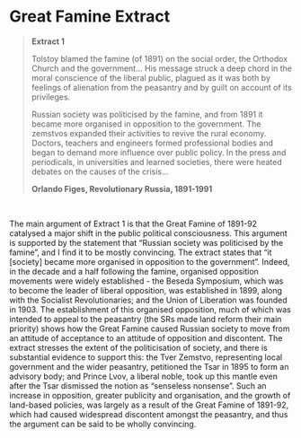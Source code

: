 # Great Famine Extract

> **Extract 1**
> 
> Tolstoy blamed the famine (of 1891) on the social order, the Orthodox Church and the government… His message struck a deep chord in the moral conscience of the liberal public, plagued as it was both by feelings of alienation from the peasantry and by guilt on account of its privileges.
> 
> Russian society was politicised by the famine, and from 1891 it became more organised in opposition to the government. The zemstvos expanded their activities to revive the rural economy. Doctors, teachers and engineers formed professional bodies and began to demand more influence over public policy. In the press and periodicals, in universities and learned societies, there were heated debates on the causes of the crisis…
> 
> **Orlando Figes, Revolutionary Russia, 1891-1991**

</br>

The main argument of Extract 1 is that the Great Famine of 1891-92 catalysed a major shift in the public political consciousness. This argument is supported by the statement that “Russian society was politicised by the famine”, and I find it to be mostly convincing. The extract states that “it [society] became more organised in opposition to the government”. Indeed, in the decade and a half following the famine, organised opposition movements were widely established - the Beseda Symposium, which was to become the leader of liberal opposition, was established in 1899, along with the Socialist Revolutionaries; and the Union of Liberation was founded in 1903. The establishment of this organised opposition, much of which was intended to appeal to the peasantry (the SRs made land reform their main priority) shows how the Great Famine caused Russian society to move from an attitude of acceptance to an attitude of opposition and discontent. The extract stresses the extent of the politicisation of society, and there is substantial evidence to support this: the Tver Zemstvo, representing local government and the wider peasantry, petitioned the Tsar in 1895 to form an advisory body; and Prince Lvov, a liberal noble, took up this mantle even after the Tsar dismissed the notion as “senseless nonsense”. Such an increase in opposition, greater publicity and organisation, and the growth of land-based policies, was largely as a result of the Great Famine of 1891-92, which had caused widespread discontent amongst the peasantry, and thus the argument can be said to be wholly convincing. 